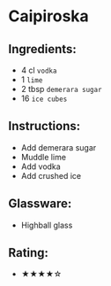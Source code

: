 # Caipiroska

## Ingredients:
- 4 cl `vodka`
- 1 `lime`
- 2 tbsp `demerara sugar`
- 16 `ice cubes`

## Instructions:
- Add demerara sugar
- Muddle lime
- Add vodka
- Add crushed ice

## Glassware:
- Highball glass

## Rating:
- ★★★★☆